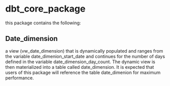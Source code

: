 # dbt_core_package
this package contains the following:

## Date_dimension 
a view (vw_date_dimension) that is dynamically populated and ranges from the variable date_dimenion_start_date and continues for the number of days defined in the variable date_dimension_day_count. The dynamic view is then materialized into a table called date_dimension. It is expected that users of this package will reference the table date_dimenion for maximum performance.
